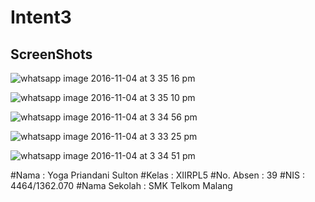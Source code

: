 # Intent3
## ScreenShots
 ![whatsapp image 2016-11-04 at 3 35 16 pm](https://cloud.githubusercontent.com/assets/14922097/19999371/89dbdcca-a2a4-11e6-8e69-1fbe9374d3d8.jpeg)

![whatsapp image 2016-11-04 at 3 35 10 pm](https://cloud.githubusercontent.com/assets/14922097/19999373/8c7fb848-a2a4-11e6-85a0-d4e5d1ce07d9.jpeg)

![whatsapp image 2016-11-04 at 3 34 56 pm](https://cloud.githubusercontent.com/assets/14922097/19999377/90ca695c-a2a4-11e6-9713-9ac8b10deae1.jpeg)

![whatsapp image 2016-11-04 at 3 33 25 pm](https://cloud.githubusercontent.com/assets/14922097/19999384/9901c8b8-a2a4-11e6-9849-5409d821a9c8.jpeg)

![whatsapp image 2016-11-04 at 3 34 51 pm](https://cloud.githubusercontent.com/assets/14922097/19999386/9c710bd0-a2a4-11e6-8488-dc0c88581324.jpeg)

#Nama         : Yoga Priandani Sulton
#Kelas        : XIIRPL5
#No. Absen    : 39
#NIS          : 4464/1362.070
#Nama Sekolah : SMK Telkom Malang
